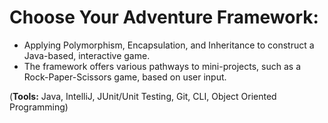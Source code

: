 # Choose Your Adventure Framework: 

- Applying Polymorphism, Encapsulation, and Inheritance to construct a Java-based, interactive game.
- The framework offers various pathways to mini-projects, such as a Rock-Paper-Scissors game, based on user input.

(**Tools:** Java, IntelliJ, JUnit/Unit Testing, Git, CLI, Object Oriented Programming)
